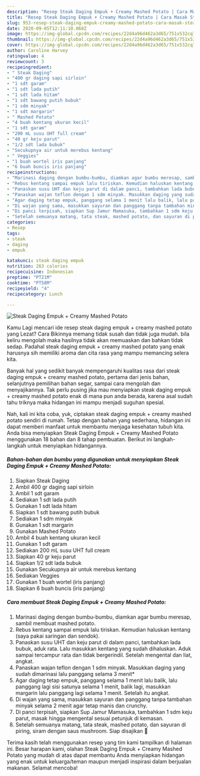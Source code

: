 ```yaml
---
description: "Resep Steak Daging Empuk + Creamy Mashed Potato | Cara Masak Steak Daging Empuk + Creamy Mashed Potato Yang Lezat Sekali"
title: "Resep Steak Daging Empuk + Creamy Mashed Potato | Cara Masak Steak Daging Empuk + Creamy Mashed Potato Yang Lezat Sekali"
slug: 953-resep-steak-daging-empuk-creamy-mashed-potato-cara-masak-steak-daging-empuk-creamy-mashed-potato-yang-lezat-sekali
date: 2020-09-05T12:11:10.068Z
image: https://img-global.cpcdn.com/recipes/22d4a96d462a3d65/751x532cq70/steak-daging-empuk-creamy-mashed-potato-foto-resep-utama.jpg
thumbnail: https://img-global.cpcdn.com/recipes/22d4a96d462a3d65/751x532cq70/steak-daging-empuk-creamy-mashed-potato-foto-resep-utama.jpg
cover: https://img-global.cpcdn.com/recipes/22d4a96d462a3d65/751x532cq70/steak-daging-empuk-creamy-mashed-potato-foto-resep-utama.jpg
author: Caroline Harvey
ratingvalue: 4
reviewcount: 3
recipeingredient:
- " Steak Daging"
- "400 gr daging sapi sirloin"
- "1 sdt garam"
- "1 sdt lada putih"
- "1 sdt lada hitam"
- "1 sdt bawang putih bubuk"
- "1 sdm minyak"
- "1 sdt margarin"
- " Mashed Potato"
- "4 buah kentang ukuran kecil"
- "1 sdt garam"
- "200 mL susu UHT full cream"
- "40 gr keju parut"
- "1/2 sdt lada bubuk"
- "Secukupnya air untuk merebus kentang"
- " Veggies"
- "1 buah wortel iris panjang"
- "6 buah buncis iris panjang"
recipeinstructions:
- "Marinasi daging dengan bumbu-bumbu, diamkan agar bumbu meresap, sambil membuat mashed potato."
- "Rebus kentang sampai empuk lalu tiriskan. Kemudian haluskan kentang (saya pakai saringan dan sendok)."
- "Panaskan susu UHT dan keju parut di dalam panci, tambahkan lada bubuk, aduk rata. Lalu masukkan kentang yang sudah dihaluskan. Aduk sampai tercampur rata dan tidak bergerindil. Setelah mengental dan liat, angkat."
- "Panaskan wajan teflon dengan 1 sdm minyak. Masukkan daging yang sudah dimarinasi lalu panggang selama 3 menit*"
- "Agar daging tetap empuk, panggang selama 1 menit lalu balik, lalu panggang lagi sisi satunya selama 1 menit, balik lagi, masukkan margarin lalu panggang lagi selama 1 menit. Setelah itu angkat."
- "Di wajan yang sama, masukkan sayuran dan panggang tanpa tambahan minyak selama 2 menit agar tetap manis dan crunchy."
- "Di panci terpisah, siapkan Sup Jamur Mamasuka, tambahkan 1 sdm keju parut, masak hingga mengental sesuai petunjuk di kemasan."
- "Setelah semuanya matang, tata steak, mashed potato, dan sayuran di piring, siram dengan saus mushroom. Siap disajikan 💖"
categories:
- Resep
tags:
- steak
- daging
- empuk

katakunci: steak daging empuk 
nutrition: 263 calories
recipecuisine: Indonesian
preptime: "PT21M"
cooktime: "PT58M"
recipeyield: "4"
recipecategory: Lunch

---
```



![Steak Daging Empuk + Creamy Mashed Potato](https://img-global.cpcdn.com/recipes/22d4a96d462a3d65/751x532cq70/steak-daging-empuk-creamy-mashed-potato-foto-resep-utama.jpg)

Kamu Lagi mencari ide resep steak daging empuk + creamy mashed potato yang Lezat? Cara Bikinnya memang tidak susah dan tidak juga mudah. bila keliru mengolah maka hasilnya tidak akan memuaskan dan bahkan tidak sedap. Padahal steak daging empuk + creamy mashed potato yang enak harusnya sih memiliki aroma dan cita rasa yang mampu memancing selera kita.

Banyak hal yang sedikit banyak mempengaruhi kualitas rasa dari steak daging empuk + creamy mashed potato, pertama dari jenis bahan, selanjutnya pemilihan bahan segar, sampai cara mengolah dan menyajikannya. Tak perlu pusing jika mau menyiapkan steak daging empuk + creamy mashed potato enak di mana pun anda berada, karena asal sudah tahu triknya maka hidangan ini mampu menjadi suguhan spesial.




Nah, kali ini kita coba, yuk, ciptakan steak daging empuk + creamy mashed potato sendiri di rumah. Tetap dengan bahan yang sederhana, hidangan ini dapat memberi manfaat untuk membantu menjaga kesehatan tubuh kita. Anda bisa menyiapkan Steak Daging Empuk + Creamy Mashed Potato menggunakan 18 bahan dan 8 tahap pembuatan. Berikut ini langkah-langkah untuk menyiapkan hidangannya.

<!--inarticleads1-->

##### Bahan-bahan dan bumbu yang digunakan untuk menyiapkan Steak Daging Empuk + Creamy Mashed Potato:

1. Siapkan  Steak Daging
1. Ambil 400 gr daging sapi sirloin
1. Ambil 1 sdt garam
1. Sediakan 1 sdt lada putih
1. Gunakan 1 sdt lada hitam
1. Siapkan 1 sdt bawang putih bubuk
1. Sediakan 1 sdm minyak
1. Gunakan 1 sdt margarin
1. Gunakan  Mashed Potato
1. Ambil 4 buah kentang ukuran kecil
1. Gunakan 1 sdt garam
1. Sediakan 200 mL susu UHT full cream
1. Siapkan 40 gr keju parut
1. Siapkan 1/2 sdt lada bubuk
1. Gunakan Secukupnya air untuk merebus kentang
1. Sediakan  Veggies
1. Gunakan 1 buah wortel (iris panjang)
1. Siapkan 6 buah buncis (iris panjang)




<!--inarticleads2-->

##### Cara membuat Steak Daging Empuk + Creamy Mashed Potato:

1. Marinasi daging dengan bumbu-bumbu, diamkan agar bumbu meresap, sambil membuat mashed potato.
1. Rebus kentang sampai empuk lalu tiriskan. Kemudian haluskan kentang (saya pakai saringan dan sendok).
1. Panaskan susu UHT dan keju parut di dalam panci, tambahkan lada bubuk, aduk rata. Lalu masukkan kentang yang sudah dihaluskan. Aduk sampai tercampur rata dan tidak bergerindil. Setelah mengental dan liat, angkat.
1. Panaskan wajan teflon dengan 1 sdm minyak. Masukkan daging yang sudah dimarinasi lalu panggang selama 3 menit*
1. Agar daging tetap empuk, panggang selama 1 menit lalu balik, lalu panggang lagi sisi satunya selama 1 menit, balik lagi, masukkan margarin lalu panggang lagi selama 1 menit. Setelah itu angkat.
1. Di wajan yang sama, masukkan sayuran dan panggang tanpa tambahan minyak selama 2 menit agar tetap manis dan crunchy.
1. Di panci terpisah, siapkan Sup Jamur Mamasuka, tambahkan 1 sdm keju parut, masak hingga mengental sesuai petunjuk di kemasan.
1. Setelah semuanya matang, tata steak, mashed potato, dan sayuran di piring, siram dengan saus mushroom. Siap disajikan 💖




Terima kasih telah menggunakan resep yang tim kami tampilkan di halaman ini. Besar harapan kami, olahan Steak Daging Empuk + Creamy Mashed Potato yang mudah di atas dapat membantu Anda menyiapkan hidangan yang enak untuk keluarga/teman maupun menjadi inspirasi dalam berjualan makanan. Selamat mencoba!
